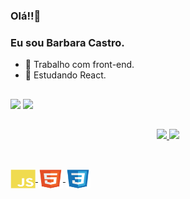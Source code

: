 ### Olá!!👋
### Eu sou Barbara Castro.

- 🔭 Trabalho com front-end.
- 🌱 Estudando React.


 ##
 
  <div>
    <a href="https://www.linkedin.com/in/barbara-castro-61348b207/" target="_blank"><img src="https://img.shields.io/badge/-LinkedIn-%230077B5?style=for-the-badge&logo=linkedin&logoColor=white" target="_blank"></a>
    <a href="https://barbcastro.github.io/portfolio/" target="_blank"><img src="https://img.shields.io/badge/-Portf%C3%B3lio-green" target="_blank"></a>
    <a href= "https://barbcastro.github.io/portfolio/" target= "_blank"><img scr= "https://img.shields.io/badge/-Portf%C3%B3lio-green" target="_black"></a>
  </div>
  
##

  <div align="center">
    <a href="https://github.com/barbcastro">
    <img height="250em" src="https://github-readme-stats.vercel.app/api?username=barbcastro"/>
    <img height="250em" src="https://github-readme-stats.vercel.app/api/top-langs/?username=barbcastro"/> 
  </div>
  
##

  <div style="display: inline_block"><br>
    <img align="center" height="30" width="40" src="https://raw.githubusercontent.com/devicons/devicon/master/icons/javascript/javascript-plain.svg">
    <img align="center" height="30" width="40" src="https://raw.githubusercontent.com/devicons/devicon/master/icons/html5/html5-original.svg">
    <img align="center" height="30" width="40" src="https://raw.githubusercontent.com/devicons/devicon/master/icons/css3/css3-original.svg">
  </div>

##
